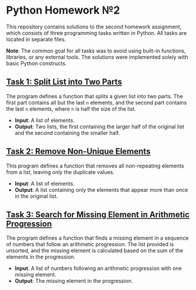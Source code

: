 # Python Homework №2

This repository contains solutions to the second homework assignment, which consists of three programming tasks written in Python. All tasks are located in separate files.

**Note**: The common goal for all tasks was to avoid using built-in functions, libraries, or any external tools. The solutions were implemented solely with basic Python constructs.

## [Task 1: Split List into Two Parts](https://github.com/naumovakotya/Python_Programming_School/blob/main/HW_2/Task_01.py)
The program defines a function that splits a given list into two parts. The first part contains all but the last `n` elements, and the second part contains the last `n` elements, where `n` is half the size of the list.

- **Input**: A list of elements.
- **Output**: Two lists, the first containing the larger half of the original list and the second containing the smaller half.

## [Task 2: Remove Non-Unique Elements](https://github.com/naumovakotya/Python_Programming_School/blob/main/HW_2/Task_02.py)
This program defines a function that removes all non-repeating elements from a list, leaving only the duplicate values.

- **Input**: A list of elements.
- **Output**: A list containing only the elements that appear more than once in the original list.

## [Task 3: Search for Missing Element in Arithmetic Progression](https://github.com/naumovakotya/Python_Programming_School/blob/main/HW_2/Task_03.py)
The program defines a function that finds a missing element in a sequence of numbers that follow an arithmetic progression. The list provided is unsorted, and the missing element is calculated based on the sum of the elements in the progression.

- **Input**: A list of numbers following an arithmetic progression with one missing element.
- **Output**: The missing element in the progression.
